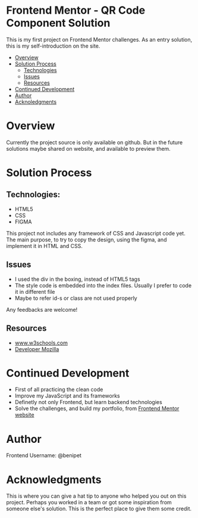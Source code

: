 # Frontend Mentor - QR Code Component Solution

This is my first project on Frontend Mentor challenges. 
As an entry solution, this is my self-introduction on the site.

- [Overview](#overview)
- [Solution Process](#Solution-Process)
  - [Technologies](#Technologies)
  - [Issues](#Issues)
  - [Resources](#Resources)
- [Continued Development](#Continued-Development)
- [Author](#Author)
- [Acknoledgments](#Acknoledgments)


  

# Overview

Currently the project source is only available on github. But in the future
solutions maybe shared on website, and available to preview them.

# Solution Process

## Technologies:

- HTML5
- CSS
- FIGMA

This project not includes any framework of CSS and Javascript code yet. 
The main purpose, to try to copy the design, using the figma, and implement
it in HTML and CSS. 

## Issues

- I used the div in the boxing, instead of HTML5 tags
- The style code is embedded into the index files. Usually I prefer to code it in different file
- Maybe to refer id-s or class are not used properly

Any feedbacks are welcome!

## Resources
- www.w3schools.com
- [Developer Mozilla](https://developer.mozilla.org/en-US/)

# Continued Development

- First of all practicing the clean code
- Improve my JavaScript and its frameworks
- Definetly not only Frontend, but learn backend technologies
- Solve the challenges, and build my portfolio, from [Frontend Mentor website](https://www.frontendmentor.io)

# Author
Frontend Username: @benipet

# Acknowledgments

This is where you can give a hat tip to anyone who helped you out on this project. Perhaps you worked in a team or got some inspiration from someone else's solution. This is the perfect place to give them some credit.
